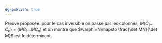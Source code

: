 ```yaml
---
dg-publish: true
---
```


Preuve proposée:
pour le cas inversible on passe par les colonnes, $M(C_{1}\dots C_{n})=(MC_{1}\dots MC_{n})$ et on montre que $\varphi=N\mapsto \frac{\det MN}{\det M}$ est le déterminant.
